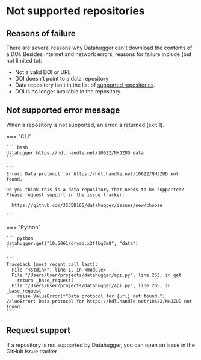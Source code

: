 # Not supported repositories


## Reasons of failure

There are several reasons why Datahugger can't download the contents of a DOI.
Besides internet and network errors, reasons for failure include (but not limited to):

- Not a valid DOI or URL
- DOI doesn't point to a data repository
- Data repository isn't in the list of [supported repositories](repositories.md).
- DOI is no longer available in the repository.

## Not supported error message

When a repository is not supported, an error is returned (exit 1).

=== "CLI"

    ``` bash
    datahugger https://hdl.handle.net/10622/NHJZUD data
    ```

    ```
    Error: Data protocol for https://hdl.handle.net/10622/NHJZUD not found.

    Do you think this is a data repository that needs to be supported?
    Please request support in the issue tracker:

      https://github.com/J535D165/datahugger/issues/new/choose

    ```

=== "Python"

    ``` python
    datahugger.get("10.5061/dryad.x3ffbg7m8", "data")
    ```

    ```
    Traceback (most recent call last):
      File "<stdin>", line 1, in <module>
      File "/Users/User/projects/datahugger/api.py", line 263, in get
        return _base_request(
      File "/Users/User/projects/datahugger/api.py", line 205, in _base_request
        raise ValueError(f"Data protocol for {url} not found.")
    ValueError: Data protocol for https://hdl.handle.net/10622/NHJZUD not found.
    ```

## Request support

If a repository is not supported by Datahugger, you can open an issue in the
GitHub issue tracker.
